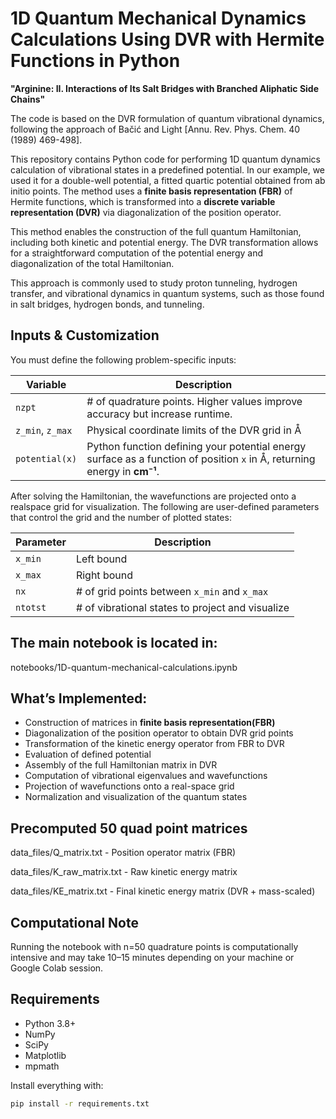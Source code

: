 # 1D Quantum Mechanical Dynamics Calculations Using DVR with Hermite Functions in Python

**"Arginine: II. Interactions of Its Salt Bridges with Branched Aliphatic Side Chains"**

The code is based on the DVR formulation of quantum vibrational dynamics, following the approach of Bačić and Light [Annu. Rev. Phys. Chem. 40 (1989) 469-498].

This repository contains Python code for performing 1D quantum dynamics calculation of vibrational states in a predefined potential. In our example, we used it for a double-well potential, a fitted quartic potential obtained from ab initio points. The method uses a **finite basis representation (FBR)** of Hermite functions, which is transformed into a **discrete variable representation (DVR)** via diagonalization of the position operator.

This method enables the construction of the full quantum Hamiltonian, including both kinetic and potential energy. The DVR transformation allows for a straightforward computation of the potential energy and diagonalization of the total Hamiltonian. 

This approach is commonly used to study proton tunneling, hydrogen transfer, and vibrational dynamics in quantum systems, such as those found in salt bridges, hydrogen bonds, and  tunneling.

## Inputs & Customization
You must define the following problem-specific inputs:

| Variable      | Description |
|---------------|-------------|
| `nzpt`   | # of quadrature points. Higher values improve accuracy but increase runtime. |
| `z_min`, `z_max` | Physical coordinate limits of the DVR grid in Å |
| `potential(x)` | Python function defining your potential energy surface as a function of position `x` in Å, returning energy in **cm⁻¹**. |

After solving the  Hamiltonian, the wavefunctions are projected onto a realspace grid for visualization. The following are user-defined parameters that control the grid and the number of plotted states:

| Parameter     | Description                                                                 |
|---------------|-----------------------------------------------------------------------------|
| `x_min`       | Left bound                            |
| `x_max`       | Right bound                            |
| `nx`          | # of grid points between `x_min` and `x_max`                           |
| `ntotst`      | # of vibrational states to project and visualize      |


## The main notebook is located in: 

notebooks/1D-quantum-mechanical-calculations.ipynb

## What’s Implemented:
- Construction of matrices in **finite basis representation(FBR)**
- Diagonalization of the position operator to obtain DVR grid points
- Transformation of the kinetic energy operator from FBR to DVR
- Evaluation of defined potential
- Assembly of the full Hamiltonian matrix in DVR
- Computation of vibrational eigenvalues and wavefunctions
- Projection of wavefunctions onto a real-space grid
- Normalization and visualization of the quantum states

## Precomputed 50 quad point matrices
data_files/Q_matrix.txt  - Position operator matrix (FBR)

data_files/K_raw_matrix.txt - Raw kinetic energy matrix 

data_files/KE_matrix.txt  - Final kinetic energy matrix (DVR + mass-scaled)

## Computational Note
Running the notebook with n=50 quadrature points is computationally intensive and may take 10–15 minutes depending on your machine or Google Colab session.

## Requirements

- Python 3.8+
- NumPy
- SciPy
- Matplotlib
- mpmath

Install everything with:

```bash
pip install -r requirements.txt
